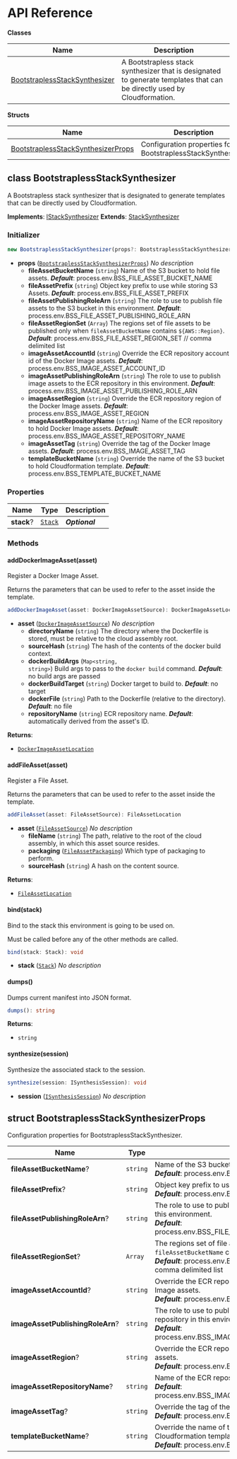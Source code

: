 # API Reference

**Classes**

Name|Description
----|-----------
[BootstraplessStackSynthesizer](#cdk-bootstrapless-synthesizer-bootstraplessstacksynthesizer)|A Bootstrapless stack synthesizer that is designated to generate templates that can be directly used by Cloudformation.


**Structs**

Name|Description
----|-----------
[BootstraplessStackSynthesizerProps](#cdk-bootstrapless-synthesizer-bootstraplessstacksynthesizerprops)|Configuration properties for BootstraplessStackSynthesizer.



## class BootstraplessStackSynthesizer  <a id="cdk-bootstrapless-synthesizer-bootstraplessstacksynthesizer"></a>

A Bootstrapless stack synthesizer that is designated to generate templates that can be directly used by Cloudformation.

__Implements__: [IStackSynthesizer](#aws-cdk-core-istacksynthesizer)
__Extends__: [StackSynthesizer](#aws-cdk-core-stacksynthesizer)

### Initializer




```ts
new BootstraplessStackSynthesizer(props?: BootstraplessStackSynthesizerProps)
```

* **props** (<code>[BootstraplessStackSynthesizerProps](#cdk-bootstrapless-synthesizer-bootstraplessstacksynthesizerprops)</code>)  *No description*
  * **fileAssetBucketName** (<code>string</code>)  Name of the S3 bucket to hold file assets. __*Default*__: process.env.BSS_FILE_ASSET_BUCKET_NAME
  * **fileAssetPrefix** (<code>string</code>)  Object key prefix to use while storing S3 Assets. __*Default*__: process.env.BSS_FILE_ASSET_PREFIX
  * **fileAssetPublishingRoleArn** (<code>string</code>)  The role to use to publish file assets to the S3 bucket in this environment. __*Default*__: process.env.BSS_FILE_ASSET_PUBLISHING_ROLE_ARN
  * **fileAssetRegionSet** (<code>Array<string></code>)  The regions set of file assets to be published only when `fileAssetBucketName` contains `${AWS::Region}`. __*Default*__: process.env.BSS_FILE_ASSET_REGION_SET // comma delimited list
  * **imageAssetAccountId** (<code>string</code>)  Override the ECR repository account id of the Docker Image assets. __*Default*__: process.env.BSS_IMAGE_ASSET_ACCOUNT_ID
  * **imageAssetPublishingRoleArn** (<code>string</code>)  The role to use to publish image assets to the ECR repository in this environment. __*Default*__: process.env.BSS_IMAGE_ASSET_PUBLISHING_ROLE_ARN
  * **imageAssetRegion** (<code>string</code>)  Override the ECR repository region of the Docker Image assets. __*Default*__: process.env.BSS_IMAGE_ASSET_REGION
  * **imageAssetRepositoryName** (<code>string</code>)  Name of the ECR repository to hold Docker Image assets. __*Default*__: process.env.BSS_IMAGE_ASSET_REPOSITORY_NAME
  * **imageAssetTag** (<code>string</code>)  Override the tag of the Docker Image assets. __*Default*__: process.env.BSS_IMAGE_ASSET_TAG
  * **templateBucketName** (<code>string</code>)  Override the name of the S3 bucket to hold Cloudformation template. __*Default*__: process.env.BSS_TEMPLATE_BUCKET_NAME



### Properties


Name | Type | Description 
-----|------|-------------
**stack**? | <code>[Stack](#aws-cdk-core-stack)</code> | __*Optional*__

### Methods


#### addDockerImageAsset(asset) <a id="cdk-bootstrapless-synthesizer-bootstraplessstacksynthesizer-adddockerimageasset"></a>

Register a Docker Image Asset.

Returns the parameters that can be used to refer to the asset inside the template.

```ts
addDockerImageAsset(asset: DockerImageAssetSource): DockerImageAssetLocation
```

* **asset** (<code>[DockerImageAssetSource](#aws-cdk-core-dockerimageassetsource)</code>)  *No description*
  * **directoryName** (<code>string</code>)  The directory where the Dockerfile is stored, must be relative to the cloud assembly root. 
  * **sourceHash** (<code>string</code>)  The hash of the contents of the docker build context. 
  * **dockerBuildArgs** (<code>Map<string, string></code>)  Build args to pass to the `docker build` command. __*Default*__: no build args are passed
  * **dockerBuildTarget** (<code>string</code>)  Docker target to build to. __*Default*__: no target
  * **dockerFile** (<code>string</code>)  Path to the Dockerfile (relative to the directory). __*Default*__: no file
  * **repositoryName** (<code>string</code>)  ECR repository name. __*Default*__: automatically derived from the asset's ID.

__Returns__:
* <code>[DockerImageAssetLocation](#aws-cdk-core-dockerimageassetlocation)</code>

#### addFileAsset(asset) <a id="cdk-bootstrapless-synthesizer-bootstraplessstacksynthesizer-addfileasset"></a>

Register a File Asset.

Returns the parameters that can be used to refer to the asset inside the template.

```ts
addFileAsset(asset: FileAssetSource): FileAssetLocation
```

* **asset** (<code>[FileAssetSource](#aws-cdk-core-fileassetsource)</code>)  *No description*
  * **fileName** (<code>string</code>)  The path, relative to the root of the cloud assembly, in which this asset source resides. 
  * **packaging** (<code>[FileAssetPackaging](#aws-cdk-core-fileassetpackaging)</code>)  Which type of packaging to perform. 
  * **sourceHash** (<code>string</code>)  A hash on the content source. 

__Returns__:
* <code>[FileAssetLocation](#aws-cdk-core-fileassetlocation)</code>

#### bind(stack) <a id="cdk-bootstrapless-synthesizer-bootstraplessstacksynthesizer-bind"></a>

Bind to the stack this environment is going to be used on.

Must be called before any of the other methods are called.

```ts
bind(stack: Stack): void
```

* **stack** (<code>[Stack](#aws-cdk-core-stack)</code>)  *No description*




#### dumps() <a id="cdk-bootstrapless-synthesizer-bootstraplessstacksynthesizer-dumps"></a>

Dumps current manifest into JSON format.

```ts
dumps(): string
```


__Returns__:
* <code>string</code>

#### synthesize(session) <a id="cdk-bootstrapless-synthesizer-bootstraplessstacksynthesizer-synthesize"></a>

Synthesize the associated stack to the session.

```ts
synthesize(session: ISynthesisSession): void
```

* **session** (<code>[ISynthesisSession](#aws-cdk-core-isynthesissession)</code>)  *No description*






## struct BootstraplessStackSynthesizerProps  <a id="cdk-bootstrapless-synthesizer-bootstraplessstacksynthesizerprops"></a>


Configuration properties for BootstraplessStackSynthesizer.



Name | Type | Description 
-----|------|-------------
**fileAssetBucketName**? | <code>string</code> | Name of the S3 bucket to hold file assets.<br/>__*Default*__: process.env.BSS_FILE_ASSET_BUCKET_NAME
**fileAssetPrefix**? | <code>string</code> | Object key prefix to use while storing S3 Assets.<br/>__*Default*__: process.env.BSS_FILE_ASSET_PREFIX
**fileAssetPublishingRoleArn**? | <code>string</code> | The role to use to publish file assets to the S3 bucket in this environment.<br/>__*Default*__: process.env.BSS_FILE_ASSET_PUBLISHING_ROLE_ARN
**fileAssetRegionSet**? | <code>Array<string></code> | The regions set of file assets to be published only when `fileAssetBucketName` contains `${AWS::Region}`.<br/>__*Default*__: process.env.BSS_FILE_ASSET_REGION_SET // comma delimited list
**imageAssetAccountId**? | <code>string</code> | Override the ECR repository account id of the Docker Image assets.<br/>__*Default*__: process.env.BSS_IMAGE_ASSET_ACCOUNT_ID
**imageAssetPublishingRoleArn**? | <code>string</code> | The role to use to publish image assets to the ECR repository in this environment.<br/>__*Default*__: process.env.BSS_IMAGE_ASSET_PUBLISHING_ROLE_ARN
**imageAssetRegion**? | <code>string</code> | Override the ECR repository region of the Docker Image assets.<br/>__*Default*__: process.env.BSS_IMAGE_ASSET_REGION
**imageAssetRepositoryName**? | <code>string</code> | Name of the ECR repository to hold Docker Image assets.<br/>__*Default*__: process.env.BSS_IMAGE_ASSET_REPOSITORY_NAME
**imageAssetTag**? | <code>string</code> | Override the tag of the Docker Image assets.<br/>__*Default*__: process.env.BSS_IMAGE_ASSET_TAG
**templateBucketName**? | <code>string</code> | Override the name of the S3 bucket to hold Cloudformation template.<br/>__*Default*__: process.env.BSS_TEMPLATE_BUCKET_NAME



